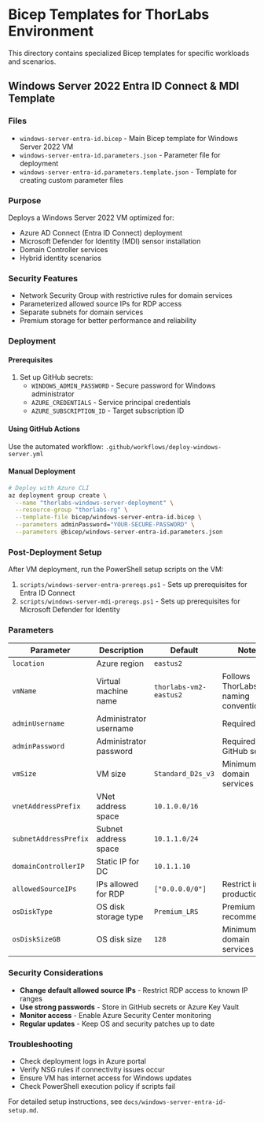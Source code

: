 # Bicep Templates for ThorLabs Environment

This directory contains specialized Bicep templates for specific workloads and scenarios.

## Windows Server 2022 Entra ID Connect & MDI Template

### Files
- `windows-server-entra-id.bicep` - Main Bicep template for Windows Server 2022 VM
- `windows-server-entra-id.parameters.json` - Parameter file for deployment
- `windows-server-entra-id.parameters.template.json` - Template for creating custom parameter files

### Purpose
Deploys a Windows Server 2022 VM optimized for:
- Azure AD Connect (Entra ID Connect) deployment
- Microsoft Defender for Identity (MDI) sensor installation
- Domain Controller services
- Hybrid identity scenarios

### Security Features
- Network Security Group with restrictive rules for domain services
- Parameterized allowed source IPs for RDP access
- Separate subnets for domain services
- Premium storage for better performance and reliability

### Deployment

#### Prerequisites
1. Set up GitHub secrets:
   - `WINDOWS_ADMIN_PASSWORD` - Secure password for Windows administrator
   - `AZURE_CREDENTIALS` - Service principal credentials
   - `AZURE_SUBSCRIPTION_ID` - Target subscription ID

#### Using GitHub Actions
Use the automated workflow: `.github/workflows/deploy-windows-server.yml`

#### Manual Deployment
```bash
# Deploy with Azure CLI
az deployment group create \
  --name "thorlabs-windows-server-deployment" \
  --resource-group "thorlabs-rg" \
  --template-file bicep/windows-server-entra-id.bicep \
  --parameters adminPassword="YOUR-SECURE-PASSWORD" \
  --parameters @bicep/windows-server-entra-id.parameters.json
```

### Post-Deployment Setup
After VM deployment, run the PowerShell setup scripts on the VM:

1. `scripts/windows-server-entra-prereqs.ps1` - Sets up prerequisites for Entra ID Connect
2. `scripts/windows-server-mdi-prereqs.ps1` - Sets up prerequisites for Microsoft Defender for Identity

### Parameters

| Parameter | Description | Default | Notes |
|-----------|-------------|---------|-------|
| `location` | Azure region | `eastus2` | |
| `vmName` | Virtual machine name | `thorlabs-vm2-eastus2` | Follows ThorLabs naming convention |
| `adminUsername` | Administrator username | | Required |
| `adminPassword` | Administrator password | | Required, use GitHub secret |
| `vmSize` | VM size | `Standard_D2s_v3` | Minimum for domain services |
| `vnetAddressPrefix` | VNet address space | `10.1.0.0/16` | |
| `subnetAddressPrefix` | Subnet address space | `10.1.1.0/24` | |
| `domainControllerIP` | Static IP for DC | `10.1.1.10` | |
| `allowedSourceIPs` | IPs allowed for RDP | `["0.0.0.0/0"]` | Restrict in production |
| `osDiskType` | OS disk storage type | `Premium_LRS` | Premium recommended |
| `osDiskSizeGB` | OS disk size | `128` | Minimum for domain services |

### Security Considerations
- **Change default allowed source IPs** - Restrict RDP access to known IP ranges
- **Use strong passwords** - Store in GitHub secrets or Azure Key Vault
- **Monitor access** - Enable Azure Security Center monitoring
- **Regular updates** - Keep OS and security patches up to date

### Troubleshooting
- Check deployment logs in Azure portal
- Verify NSG rules if connectivity issues occur
- Ensure VM has internet access for Windows updates
- Check PowerShell execution policy if scripts fail

For detailed setup instructions, see `docs/windows-server-entra-id-setup.md`.